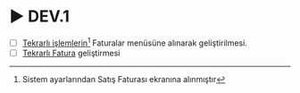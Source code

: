 # ▶️ DEV.1

* [ ] [Tekrarlı işlemlerin](#user-content-fn-1)[^1] Faturalar menüsüne alınarak geliştirilmesi.
* [ ] [Tekrarlı Fatura](https://destek.muhasip.tr/on-muhasebe/satislar/satis-faturasi-islemleri/tekrarli-fatura) geliştirmesi

[^1]: Sistem ayarlarından Satış Faturası ekranına alınmıştır
